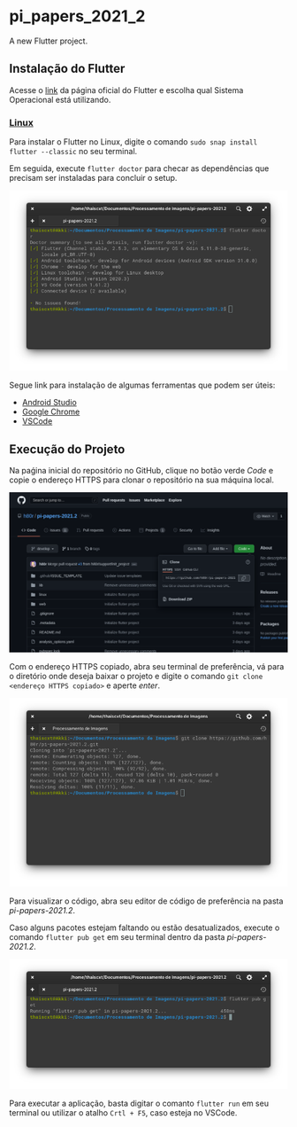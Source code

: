 # pi_papers_2021_2

A new Flutter project.

## Instalação do Flutter

Acesse o [link](https://flutter.dev/docs/get-started/install) da página oficial do Flutter e escolha qual Sistema Operacional está utilizando.

### [Linux](https://flutter.dev/docs/get-started/install/linux)
Para instalar o Flutter no Linux, digite o comando `sudo snap install flutter --classic` no seu terminal.

Em seguida, execute `flutter doctor` para checar as dependências que precisam ser instaladas para concluir o setup.

![flutter-doctor](assets/images/flutter_doctor.png)

Segue link para instalação de algumas ferramentas que podem ser úteis:
- [Android Studio](https://developer.android.com/studio)
- [Google Chrome](https://www.google.com/chrome/?brand=BNSD&gclid=Cj0KCQiA4b2MBhD2ARIsAIrcB-QBGqBUZtzcFtjXo_kz6iHp1i0y2src0i9GD4MhVS4JS_zomG_z33gaAlWPEALw_wcB&gclsrc=aw.ds)
- [VSCode](https://code.visualstudio.com/download)


## Execução do Projeto

Na paǵina inicial do repositório no GitHub, clique no botão verde _Code_ e copie o endereço HTTPS para clonar o repositório na sua máquina local.

![github](assets/images/github.png)

Com o endereço HTTPS copiado, abra seu terminal de preferência, vá para o diretório onde deseja baixar o projeto e digite o comando `git clone <endereço HTTPS copiado>` e aperte *enter*.

![clone](assets/images/clone.png)

Para visualizar o código, abra seu editor de código de preferência na pasta *pi-papers-2021.2*.

Caso alguns pacotes estejam faltando ou estão desatualizados, execute o comando `flutter pub get` em seu terminal dentro da pasta *pi-papers-2021.2*.

![pub-get](assets/images/pub_get.png)

Para executar a aplicação, basta digitar o comanto `flutter run` em seu terminal ou utilizar o atalho `Crtl + F5`, caso esteja no VSCode.
